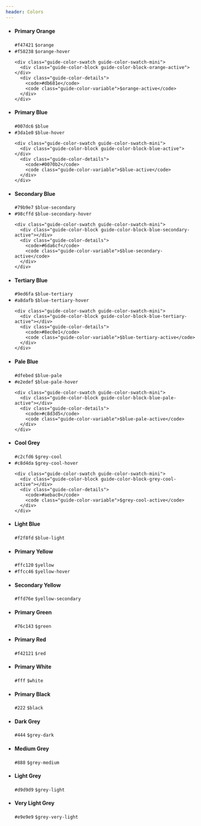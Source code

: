 ```yaml
---
header: Colors
---
```


<ul class="grid grid-padded block-list guide-color-list">
  <li class="col3">
    <div class="guide-color-swatch">
      <div class="guide-color-block guide-color-block-orange"></div>
      <div class="guide-color-details">
        <h4 class="guide-color-name">Primary Orange</h4>
        <code>#f47421</code>
        <code class="guide-color-variable">$orange</code>
      </div>
    </div>
  </li>

  <li class="col3">
    <div class="guide-color-swatch guide-color-swatch-mini">
      <div class="guide-color-block guide-color-block-orange-hover"></div>
      <div class="guide-color-details">
        <code>#f58238</code>
        <code class="guide-color-variable">$orange-hover</code>
      </div>
    </div>

    <div class="guide-color-swatch guide-color-swatch-mini">
      <div class="guide-color-block guide-color-block-orange-active"></div>
      <div class="guide-color-details">
        <code>#db681e</code>
        <code class="guide-color-variable">$orange-active</code>
      </div>
    </div>
  </li>

  <li class="col3">
    <div class="guide-color-swatch">
      <div class="guide-color-block guide-color-block-blue"></div>
      <div class="guide-color-details">
        <h4 class="guide-color-name">Primary Blue</h4>
        <code>#007dc6</code>
        <code class="guide-color-variable">$blue</code>
      </div>
    </div>
  </li>

  <li class="col3">
    <div class="guide-color-swatch guide-color-swatch-mini">
      <div class="guide-color-block guide-color-block-blue-hover"></div>
      <div class="guide-color-details">
        <code>#3da1e0</code>
        <code class="guide-color-variable">$blue-hover</code>
      </div>
    </div>

    <div class="guide-color-swatch guide-color-swatch-mini">
      <div class="guide-color-block guide-color-block-blue-active"></div>
      <div class="guide-color-details">
        <code>#0070b2</code>
        <code class="guide-color-variable">$blue-active</code>
      </div>
    </div>
  </li>

  <li class="col3">
    <div class="guide-color-swatch">
      <div class="guide-color-block guide-color-block-blue-secondary"></div>
      <div class="guide-color-details">
        <h4 class="guide-color-name">Secondary Blue</h4>
        <code>#79b9e7</code>
        <code class="guide-color-variable">$blue-secondary</code>
      </div>
    </div>
  </li>

  <li class="col3">
    <div class="guide-color-swatch guide-color-swatch-mini">
      <div class="guide-color-block guide-color-block-blue-secondary-hover"></div>
      <div class="guide-color-details">
        <code>#98cffd</code>
        <code class="guide-color-variable">$blue-secondary-hover</code>
      </div>
    </div>

    <div class="guide-color-swatch guide-color-swatch-mini">
      <div class="guide-color-block guide-color-block-blue-secondary-active"></div>
      <div class="guide-color-details">
        <code>#6da6cf</code>
        <code class="guide-color-variable">$blue-secondary-active</code>
      </div>
    </div>
  </li>

  <li class="col3">
    <div class="guide-color-swatch">
      <div class="guide-color-block guide-color-block-blue-tertiary"></div>
      <div class="guide-color-details">
        <h4 class="guide-color-name">Tertiary Blue</h4>
        <code>#9ed6fa</code>
        <code class="guide-color-variable">$blue-tertiary</code>
      </div>
    </div>
  </li>

  <li class="col3">
    <div class="guide-color-swatch guide-color-swatch-mini">
      <div class="guide-color-block guide-color-block-blue-tertiary-hover"></div>
      <div class="guide-color-details">
        <code>#a8dafb</code>
        <code class="guide-color-variable">$blue-tertiary-hover</code>
      </div>
    </div>

    <div class="guide-color-swatch guide-color-swatch-mini">
      <div class="guide-color-block guide-color-block-blue-tertiary-active"></div>
      <div class="guide-color-details">
        <code>#8ec0e1</code>
        <code class="guide-color-variable">$blue-tertiary-active</code>
      </div>
    </div>
  </li>

  <li class="col3">
    <div class="guide-color-swatch">
      <div class="guide-color-block guide-color-block-blue-pale"></div>
      <div class="guide-color-details">
        <h4 class="guide-color-name">Pale Blue</h4>
        <code>#dfebed</code>
        <code class="guide-color-variable">$blue-pale</code>
      </div>
    </div>
  </li>

  <li class="col3">
    <div class="guide-color-swatch guide-color-swatch-mini">
      <div class="guide-color-block guide-color-block-blue-pale-hover"></div>
      <div class="guide-color-details">
        <code>#e2edef</code>
        <code class="guide-color-variable">$blue-pale-hover</code>
      </div>
    </div>

    <div class="guide-color-swatch guide-color-swatch-mini">
      <div class="guide-color-block guide-color-block-blue-pale-active"></div>
      <div class="guide-color-details">
        <code>#c8d3d5</code>
        <code class="guide-color-variable">$blue-pale-active</code>
      </div>
    </div>
  </li>

  <li class="col3">
    <div class="guide-color-swatch">
      <div class="guide-color-block guide-color-block-grey-cool"></div>
      <div class="guide-color-details">
        <h4 class="guide-color-name">Cool Grey</h4>
        <code>#c2cfd6</code>
        <code class="guide-color-variable">$grey-cool</code>
      </div>
    </div>
  </li>

  <li class="col3">
    <div class="guide-color-swatch guide-color-swatch-mini">
      <div class="guide-color-block guide-color-block-grey-cool-hover"></div>
      <div class="guide-color-details">
        <code>#c8d4da</code>
        <code class="guide-color-variable">$grey-cool-hover</code>
      </div>
    </div>

    <div class="guide-color-swatch guide-color-swatch-mini">
      <div class="guide-color-block guide-color-block-grey-cool-active"></div>
      <div class="guide-color-details">
        <code>#aebac0</code>
        <code class="guide-color-variable">$grey-cool-active</code>
      </div>
    </div>
  </li>

  <li class="col3">
    <div class="guide-color-swatch">
      <div class="guide-color-block guide-color-block-blue-light"></div>
      <div class="guide-color-details">
        <h4 class="guide-color-name">Light Blue</h4>
        <code>#f2f8fd</code>
        <code class="guide-color-variable">$blue-light</code>
      </div>
    </div>
  </li>

  <li class="col3">
    <div class="guide-color-swatch">
      <div class="guide-color-block guide-color-block-yellow"></div>
      <div class="guide-color-details">
        <h4 class="guide-color-name">Primary Yellow</h4>
        <code>#ffc120</code>
        <code class="guide-color-variable">$yellow</code>
      </div>
    </div>
  </li>

  <li class="col3">
    <div class="guide-color-swatch guide-color-swatch-mini">
      <div class="guide-color-block guide-color-block-yellow-hover"></div>
      <div class="guide-color-details">
        <code>#ffcc46</code>
        <code class="guide-color-variable">$yellow-hover</code>
      </div>
    </div>
  </li>

  <li class="col3">
    <div class="guide-color-swatch">
      <div class="guide-color-block guide-color-block-yellow-secondary"></div>
      <div class="guide-color-details">
        <h4 class="guide-color-name">Secondary Yellow</h4>
        <code>#ffd76e</code>
        <code class="guide-color-variable">$yellow-secondary</code>
      </div>
    </div>
  </li>

  <li class="col3">
    <div class="guide-color-swatch">
      <div class="guide-color-block guide-color-block-green"></div>
      <div class="guide-color-details">
        <h4 class="guide-color-name">Primary Green</h4>
        <code>#76c143</code>
        <code class="guide-color-variable">$green</code>
      </div>
    </div>
  </li>

  <li class="col3">
    <div class="guide-color-swatch">
      <div class="guide-color-block guide-color-block-red"></div>
      <div class="guide-color-details">
        <h4 class="guide-color-name">Primary Red</h4>
        <code>#f42121</code>
        <code class="guide-color-variable">$red</code>
      </div>
    </div>
  </li>

  <li class="col3">
    <div class="guide-color-swatch">
      <div class="guide-color-block guide-color-block-white"></div>
      <div class="guide-color-details">
        <h4 class="guide-color-name">Primary White</h4>
        <code>#fff</code>
        <code class="guide-color-variable">$white</code>
      </div>
    </div>
  </li>

  <li class="col3">
    <div class="guide-color-swatch">
      <div class="guide-color-block guide-color-block-black"></div>
      <div class="guide-color-details">
        <h4 class="guide-color-name">Primary Black</h4>
        <code>#222</code>
        <code class="guide-color-variable">$black</code>
      </div>
    </div>
  </li>

  <li class="col3">
    <div class="guide-color-swatch">
      <div class="guide-color-block guide-color-block-grey-dark"></div>
      <div class="guide-color-details">
        <h4 class="guide-color-name">Dark Grey</h4>
        <code>#444</code>
        <code class="guide-color-variable">$grey-dark</code>
      </div>
    </div>
  </li>

  <li class="col3">
    <div class="guide-color-swatch">
      <div class="guide-color-block guide-color-block-grey-medium"></div>
      <div class="guide-color-details">
        <h4 class="guide-color-name">Medium Grey</h4>
        <code>#888</code>
        <code class="guide-color-variable">$grey-medium</code>
      </div>
    </div>
  </li>

  <li class="col3">
    <div class="guide-color-swatch">
      <div class="guide-color-block guide-color-block-grey-light"></div>
      <div class="guide-color-details">
        <h4 class="guide-color-name">Light Grey</h4>
        <code>#d9d9d9</code>
        <code class="guide-color-variable">$grey-light</code>
      </div>
    </div>
  </li>

  <li class="col3">
    <div class="guide-color-swatch">
      <div class="guide-color-block guide-color-block-grey-very-light"></div>
      <div class="guide-color-details">
        <h4 class="guide-color-name">Very Light Grey</h4>
        <code>#e9e9e9</code>
        <code class="guide-color-variable">$grey-very-light</code>
      </div>
    </div>
  </li>
</ul>
